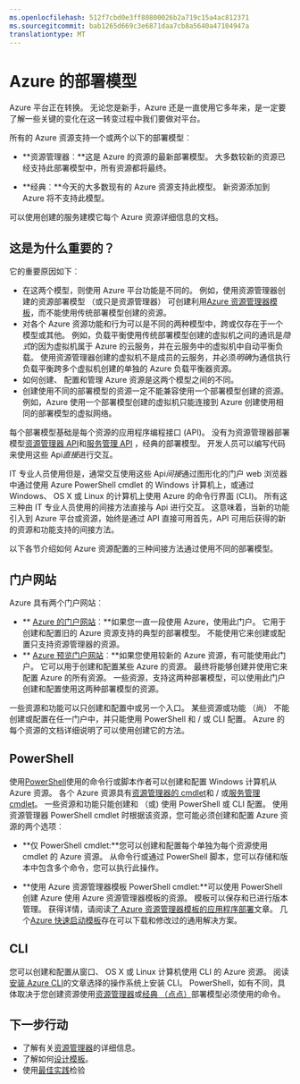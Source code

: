 ```yaml
---
ms.openlocfilehash: 512f7cbd0e3ff80800026b2a719c15a4ac812371
ms.sourcegitcommit: bab1265d669c3e6871daa7cb8a5640a47104947a
translationtype: MT
---
```

<properties
   pageTitle="资源管理器和服务管理 （经典） 部署模式 |Azure"
   description="学习资源管理器和传统部署模型之间的差异。"
   services="virtual-network"
   documentationCenter=""
   authors="telmosampaio"
   manager="carolz"
   editor=""
   tags="azure-resource-manager,azure-service-management"/>

<tags
   ms.service="virtual-network"
   ms.devlang="na"
   ms.topic="article"
   ms.tgt_pltfrm="na"
   ms.workload="infrastructure-services"
   ms.date="08/14/2015"
   ms.author="telmos"/>

# Azure 的部署模型

Azure 平台正在转换。  无论您是新手，Azure 还是一直使用它多年来，是一定要了解一些关键的变化在这一转变过程中我们要做对平台。

所有的 Azure 资源支持一个或两个以下的部署模型︰

- **资源管理器︰**这是 Azure 的资源的最新部署模型。 大多数较新的资源已经支持此部署模型中，所有资源都将最终。   
 
- **经典︰**今天的大多数现有的 Azure 资源支持此模型。 新资源添加到 Azure 将不支持此模型。

可以使用创建的服务建模它每个 Azure 资源详细信息的文档。

## 这是为什么重要的？ 

它的重要原因如下︰

- 在这两个模型，则使用 Azure 平台功能是不同的。  例如，使用资源管理器创建的资源部署模型 （或只是资源管理器） 可创建利用[Azure 资源管理器模板](resource-group-overview.md/#template-deployment)，而不能使用传统部署模型创建的资源。
- 对各个 Azure 资源功能和行为可以是不同的两种模型中，跨或仅存在于一个模型或其他。  例如，负载平衡使用传统部署模型创建的虚拟机之间的通讯是*隐式*的因为虚拟机属于 Azure 的云服务，并在云服务中的虚拟机中自动平衡负载。 使用资源管理器创建的虚拟机不是成员的云服务，并必须*明确*为通信执行负载平衡跨多个虚拟机创建的单独的 Azure 负载平衡器资源。  
- 如何创建、 配置和管理 Azure 资源是这两个模型之间的不同。
- 创建使用不同的部署模型的资源一定不能兼容使用一个部署模型创建的资源。 例如，Azure 使用一个部署模型创建的虚拟机只能连接到 Azure 创建使用相同的部署模型的虚拟网络。    

每个部署模型基础是每个资源的应用程序编程接口 (API)。  没有为资源管理器部署模型[资源管理器 API](https://msdn.microsoft.com/library/azure/dn948464.aspx)和[服务管理 API](https://msdn.microsoft.com/library/azure/ee460799.aspx) ，经典的部署模型。 开发人员可以编写代码来使用这些 Api*直接*进行交互。  

IT 专业人员使用但是，通常交互使用这些 Api*间接*通过图形化的门户 web 浏览器中通过使用 Azure PowerShell cmdlet 的 Windows 计算机上，或通过 Windows、 OS X 或 Linux 的计算机上使用 Azure 的命令行界面 (CLI)。 所有这三种由 IT 专业人员使用的间接方法直接与 Api 进行交互。 这意味着，当新的功能引入到 Azure 平台或资源，始终是通过 API 直接可用首先，API 可用后获得的新的资源和功能支持的间接方法。  

以下各节介绍如何 Azure 资源配置的三种间接方法通过使用不同的部署模型。

## 门户网站
Azure 具有两个门户网站︰

- ** [Azure 的门户网站](https://manage.windowsazure.com)︰**如果您一直一段使用 Azure，使用此门户。 它用于创建和配置旧的 Azure 资源支持的典型的部署模型。 不能使用它来创建或配置只支持资源管理器的资源。 
- ** [Azure 预览门户网站](http://azure.microsoft.com/overview/preview-portal/)︰**如果您使用较新的 Azure 资源，有可能使用此门户。 它可以用于创建和配置某些 Azure 的资源。 最终将能够创建并使用它来配置 Azure 的所有资源。 一些资源，支持这两种部署模型，可以使用此门户创建和配置使用这两种部署模型的资源。 

一些资源和功能可以只创建和配置中或另一个入口。 某些资源或功能 （尚） 不能创建或配置在任一门户中，并只能使用 PowerShell 和 / 或 CLI 配置。 Azure 的每个资源的文档详细说明了可以使用创建它的方法。 

## PowerShell
使用[PowerShell](powershell-install-configure.md)使用的命令行或脚本作者可以创建和配置 Windows 计算机从 Azure 资源。  各个 Azure 资源具有[资源管理器的 cmdlet](https://msdn.microsoft.com/library/azure/mt125356.aspx)和 / 或[服务管理 cmdlet](https://msdn.microsoft.com/library/azure/dn708504.aspx)。  一些资源和功能只能创建和 （或) 使用 PowerShell 或 CLI 配置。 使用资源管理器 PowerShell cmdlet 时根据该资源，您可能必须创建和配置 Azure 资源的两个选项︰

- **仅 PowerShell cmdlet:**您可以创建和配置每个单独为每个资源使用 cmdlet 的 Azure 资源。 从命令行或通过 PowerShell 脚本，您可以存储和版本中包含多个命令，您可以执行此操作。

- **使用 Azure 资源管理器模板 PowerShell cmdlet:**可以使用 PowerShell 创建 Azure 使用 Azure 资源管理器模板的资源。 模板可以保存和已进行版本管理。 获得详情，请阅读[了 Azure 资源管理器模板的应用程序部署](resource-group-template-deploy.md)文章。 几个[Azure 快速启动模板](http://azure.microsoft.com/documentation/templates/)存在可以下载和修改过的通用解决方案。

## CLI
您可以创建和配置从窗口、 OS X 或 Linux 计算机使用 CLI 的 Azure 资源。  阅读[安装 Azure CLI](xplat-cli-install.md)的文章选择的操作系统上安装 CLI。 PowerShell，如有不同，具体取决于您创建资源使用[资源管理器](xplat-cli-azure-resource-manager.md)或[经典 （点点）](virtual-machines-command-line-tools.md)部署模型必须使用的命令。

## 下一步行动

- 了解有关[资源管理器](/resource-group-overview.md)的详细信息。
- 了解如何[设计模板](/best-practices-resource-manager-design-templates/md)。
- 使用[最佳实践](best-practices-resource-manager-examples.md)检验
